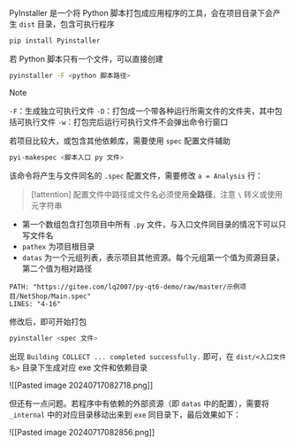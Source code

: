 PyInstaller 是一个将 Python 脚本打包成应用程序的工具，会在项目目录下会产生 `dist`  目录，包含可执行程序

```bash
pip install Pyinstaller
```

若 Python 脚本只有一个文件，可以直接创建

```bash
pyinstaller -F <python 脚本路径>
```

> [!note]
> `-F`：生成独立可执行文件
> `-D`：打包成一个带各种运行所需文件的文件夹，其中包括可执行文件
> `-w`：打包完后运行可执行文件不会弹出命令行窗口

若项目比较大，或包含其他依赖库，需要使用 `spec` 配置文件辅助

```bash
pyi-makespec <脚本入口 py 文件>
```

该命令将产生与文件同名的 `.spec` 配置文件，需要修改 `a = Analysis` 行：

> [!attention]
> 配置文件中路径或文件名必须使用**全路径**，注意  `\` 转义或使用元字符串

- 第一个数组包含打包项目中所有 `.py` 文件，与入口文件同目录的情况下可以只写文件名
- `pathex` 为项目根目录
- `datas` 为一个元组列表，表示项目其他资源。每个元组第一个值为资源目录，第二个值为相对路径

```embed-python
PATH: "https://gitee.com/lq2007/py-qt6-demo/raw/master/示例项目/NetShop/Main.spec"
LINES: "4-16"
```

修改后，即可开始打包

```bash
pyinstaller <spec 文件>
```

出现 `Building COLLECT ... completed successfully.` 即可，在 `dist/<入口文件名>` 目录下生成对应 exe 文件和依赖目录

![[Pasted image 20240717082718.png]]

但还有一点问题。若程序中有依赖的外部资源（即 `datas` 中的配置），需要将 `_internal` 中的对应目录移动出来到 `exe` 同目录下，最后效果如下：

![[Pasted image 20240717082856.png]]
